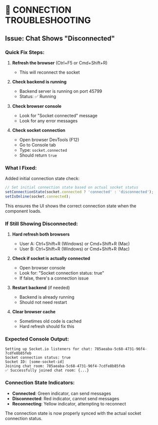 # 🔧 CONNECTION TROUBLESHOOTING

## Issue: Chat Shows "Disconnected"

### Quick Fix Steps:

1. **Refresh the browser** (Ctrl+F5 or Cmd+Shift+R)
   - This will reconnect the socket

2. **Check backend is running**
   - Backend server is running on port 45799
   - Status: ✅ Running

3. **Check browser console**
   - Look for "Socket connected" message
   - Look for any error messages

4. **Check socket connection**
   - Open browser DevTools (F12)
   - Go to Console tab
   - Type: `socket.connected`
   - Should return `true`

### What I Fixed:

Added initial connection state check:
```javascript
// Set initial connection state based on actual socket status
setConnectionState(socket.connected ? 'connected' : 'disconnected');
setIsOnline(socket.connected);
```

This ensures the UI shows the correct connection state when the component loads.

### If Still Showing Disconnected:

1. **Hard refresh both browsers**
   - User A: Ctrl+Shift+R (Windows) or Cmd+Shift+R (Mac)
   - User B: Ctrl+Shift+R (Windows) or Cmd+Shift+R (Mac)

2. **Check if socket is actually connected**
   - Open browser console
   - Look for: "Socket connection status: true"
   - If false, there's a connection issue

3. **Restart backend** (if needed)
   - Backend is already running
   - Should not need restart

4. **Clear browser cache**
   - Sometimes old code is cached
   - Hard refresh should fix this

### Expected Console Output:

```
Setting up Socket.io listeners for chat: 785aeaba-5c68-4731-96f4-7cdfe8b85feb
Socket connection status: true
Socket ID: [some-socket-id]
Joining chat room: 785aeaba-5c68-4731-96f4-7cdfe8b85feb
✅ Successfully joined chat room: {...}
```

### Connection State Indicators:

- **Connected**: Green indicator, can send messages
- **Disconnected**: Red indicator, cannot send messages
- **Reconnecting**: Yellow indicator, attempting to reconnect

The connection state is now properly synced with the actual socket connection status.
